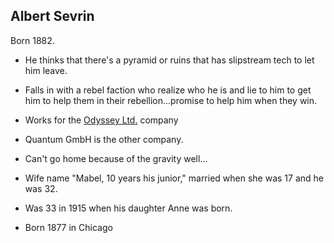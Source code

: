 ## Albert Sevrin

Born 1882. 

* He thinks that there's a pyramid or ruins that has slipstream tech to let him leave.
* Falls in with a rebel faction who realize who he is and lie to him to get him to help them in their rebellion...promise to help him when they win.
* Works for the [Odyssey Ltd.](/docs/setting/odyssey-ltd.md) company
* Quantum GmbH is the other company.
* Can't go home because of the gravity well...
* Wife name "Mabel, 10 years his junior," married when she was 17 and he was 32.

* Was 33 in 1915 when his daughter Anne was born.
* Born 1877 in Chicago
